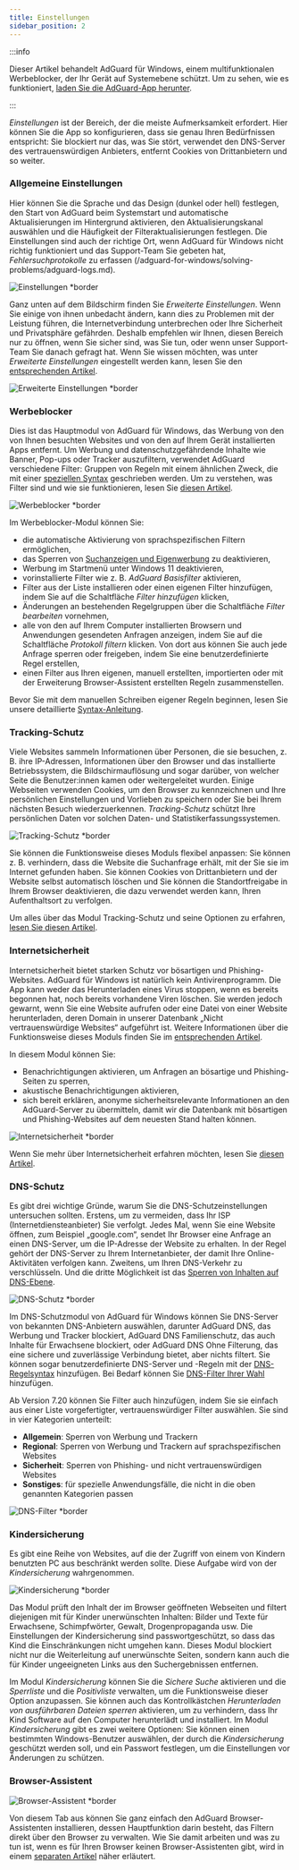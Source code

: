 ```yaml
---
title: Einstellungen
sidebar_position: 2
---
```


:::info

Dieser Artikel behandelt AdGuard für Windows, einem multifunktionalen Werbeblocker, der Ihr Gerät auf Systemebene schützt. Um zu sehen, wie es funktioniert, [laden Sie die AdGuard-App herunter](https://agrd.io/download-kb-adblock).

:::

_Einstellungen_ ist der Bereich, der die meiste Aufmerksamkeit erfordert. Hier können Sie die App so konfigurieren, dass sie genau Ihren Bedürfnissen entspricht: Sie blockiert nur das, was Sie stört, verwendet den DNS-Server des vertrauenswürdigen Anbieters, entfernt Cookies von Drittanbietern und so weiter.

### Allgemeine Einstellungen

Hier können Sie die Sprache und das Design (dunkel oder hell) festlegen, den Start von AdGuard beim Systemstart und automatische Aktualisierungen im Hintergrund aktivieren, den Aktualisierungskanal auswählen und die Häufigkeit der Filteraktualisierungen festlegen. Die Einstellungen sind auch der richtige Ort, wenn AdGuard für Windows nicht richtig funktioniert und das Support-Team Sie gebeten hat, _Fehlersuchprotokolle_ zu erfassen (/adguard-for-windows/solving-problems/adguard-logs.md).

![Einstellungen \*border](https://cdn.adtidy.org/content/kb/ad_blocker/windows/settings/general_settings.png)

Ganz unten auf dem Bildschirm finden Sie _Erweiterte Einstellungen_. Wenn Sie einige von ihnen unbedacht ändern, kann dies zu Problemen mit der Leistung führen, die Internetverbindung unterbrechen oder Ihre Sicherheit und Privatsphäre gefährden. Deshalb empfehlen wir Ihnen, diesen Bereich nur zu öffnen, wenn Sie sicher sind, was Sie tun, oder wenn unser Support-Team Sie danach gefragt hat. Wenn Sie wissen möchten, was unter _Erweiterte Einstellungen_ eingestellt werden kann, lesen Sie den [entsprechenden Artikel](/adguard-for-windows/solving-problems/low-level-settings.md).

![Erweiterte Einstellungen \*border](https://cdn.adtidy.org/content/kb/ad_blocker/windows/settings/advanced_settings.png)

### Werbeblocker

Dies ist das Hauptmodul von AdGuard für Windows, das Werbung von den von Ihnen besuchten Websites und von den auf Ihrem Gerät installierten Apps entfernt. Um Werbung und datenschutzgefährdende Inhalte wie Banner, Pop-ups oder Tracker auszufiltern, verwendet AdGuard verschiedene Filter: Gruppen von Regeln mit einem ähnlichen Zweck, die mit einer [speziellen Syntax](/general/ad-filtering/create-own-filters) geschrieben werden. Um zu verstehen, was Filter sind und wie sie funktionieren, lesen Sie [diesen Artikel](/general/ad-filtering/how-ad-blocking-works).

![Werbeblocker \*border](https://cdn.adtidy.org/content/kb/ad_blocker/windows/settings/ad_blocking.png)

Im Werbeblocker-Modul können Sie:

- die automatische Aktivierung von sprachspezifischen Filtern ermöglichen,
- das Sperren von [Suchanzeigen und Eigenwerbung](/general/ad-filtering/search-ads) zu deaktivieren,
- Werbung im Startmenü unter Windows 11 deaktivieren,
- vorinstallierte Filter wie z. B. _AdGuard Basisfilter_ aktivieren,
- Filter aus der Liste installieren oder einen eigenen Filter hinzufügen, indem Sie auf die Schaltfläche _Filter hinzufügen_ klicken,
- Änderungen an bestehenden Regelgruppen über die Schaltfläche _Filter bearbeiten_ vornehmen,
- alle von den auf Ihrem Computer installierten Browsern und Anwendungen gesendeten Anfragen anzeigen, indem Sie auf die Schaltfläche _Protokoll filtern_ klicken. Von dort aus können Sie auch jede Anfrage sperren oder freigeben, indem Sie eine benutzerdefinierte Regel erstellen,
- einen Filter aus Ihren eigenen, manuell erstellten, importierten oder mit der Erweiterung Browser-Assistent erstellten Regeln zusammenstellen.

Bevor Sie mit dem manuellen Schreiben eigener Regeln beginnen, lesen Sie unsere detaillierte [Syntax-Anleitung](/general/ad-filtering/create-own-filters).

### Tracking-Schutz

Viele Websites sammeln Informationen über Personen, die sie besuchen, z. B. ihre IP-Adressen, Informationen über den Browser und das installierte Betriebssystem, die Bildschirmauflösung und sogar darüber, von welcher Seite die Benutzer:innen kamen oder weitergeleitet wurden. Einige Webseiten verwenden Cookies, um den Browser zu kennzeichnen und Ihre persönlichen Einstellungen und Vorlieben zu speichern oder Sie bei Ihrem nächsten Besuch wiederzuerkennen. _Tracking-Schutz_ schützt Ihre persönlichen Daten vor solchen Daten- und Statistikerfassungssystemen.

![Tracking-Schutz \*border](https://cdn.adtidy.org/content/kb/ad_blocker/windows/settings/tracking_protection.png)

Sie können die Funktionsweise dieses Moduls flexibel anpassen: Sie können z. B. verhindern, dass die Website die Suchanfrage erhält, mit der Sie sie im Internet gefunden haben. Sie können Cookies von Drittanbietern und der Website selbst automatisch löschen und Sie können die Standortfreigabe in Ihrem Browser deaktivieren, die dazu verwendet werden kann, Ihren Aufenthaltsort zu verfolgen.

Um alles über das Modul Tracking-Schutz und seine Optionen zu erfahren, [lesen Sie diesen Artikel](/general/stealth-mode).

### Internetsicherheit

Internetsicherheit bietet starken Schutz vor bösartigen und Phishing-Websites. AdGuard für Windows ist natürlich kein Antivirenprogramm. Die App kann weder das Herunterladen eines Virus stoppen, wenn es bereits begonnen hat, noch bereits vorhandene Viren löschen. Sie werden jedoch gewarnt, wenn Sie eine Website aufrufen oder eine Datei von einer Website herunterladen, deren Domain in unserer Datenbank „Nicht vertrauenswürdige Websites“ aufgeführt ist. Weitere Informationen über die Funktionsweise dieses Moduls finden Sie im [entsprechenden Artikel](/general/browsing-security).

In diesem Modul können Sie:

- Benachrichtigungen aktivieren, um Anfragen an bösartige und Phishing-Seiten zu sperren,
- akustische Benachrichtigungen aktivieren,
- sich bereit erklären, anonyme sicherheitsrelevante Informationen an den AdGuard-Server zu übermitteln, damit wir die Datenbank mit bösartigen und Phishing-Websites auf dem neuesten Stand halten können.

![Internetsicherheit \*border](https://cdn.adtidy.org/content/kb/ad_blocker/windows/overview/browsing-security.png)

Wenn Sie mehr über Internetsicherheit erfahren möchten, lesen Sie [diesen Artikel](/general/browsing-security).

### DNS-Schutz

Es gibt drei wichtige Gründe, warum Sie die DNS-Schutzeinstellungen untersuchen sollten. Erstens, um zu vermeiden, dass Ihr ISP (Internetdiensteanbieter) Sie verfolgt. Jedes Mal, wenn Sie eine Website öffnen, zum Beispiel „google.com“, sendet Ihr Browser eine Anfrage an einen DNS-Server, um die IP-Adresse der Website zu erhalten. In der Regel gehört der DNS-Server zu Ihrem Internetanbieter, der damit Ihre Online-Aktivitäten verfolgen kann. Zweitens, um Ihren DNS-Verkehr zu verschlüsseln. Und die dritte Möglichkeit ist das [Sperren von Inhalten auf DNS-Ebene](https://adguard-dns.io/kb/general/dns-filtering/).

![DNS-Schutz \*border](https://cdn.adtidy.org/content/kb/ad_blocker/windows/overview/dns-settings.png)

Im DNS-Schutzmodul von AdGuard für Windows können Sie DNS-Server von bekannten DNS-Anbietern auswählen, darunter AdGuard DNS, das Werbung und Tracker blockiert, AdGuard DNS Familienschutz, das auch Inhalte für Erwachsene blockiert, oder AdGuard DNS Ohne Filterung, das eine sichere und zuverlässige Verbindung bietet, aber nichts filtert. Sie können sogar benutzerdefinierte DNS-Server und -Regeln mit der [DNS-Regelsyntax](https://adguard-dns.io/kb/general/dns-filtering-syntax/) hinzufügen. Bei Bedarf können Sie [DNS-Filter Ihrer Wahl](https://filterlists.com) hinzufügen.

Ab Version 7.20 können Sie Filter auch hinzufügen, indem Sie sie einfach aus einer Liste vorgefertigter, vertrauenswürdiger Filter auswählen. Sie sind in vier Kategorien unterteilt:

- **Allgemein**: Sperren von Werbung und Trackern
- **Regional**: Sperren von Werbung und Trackern auf sprachspezifischen Websites
- **Sicherheit**: Sperren von Phishing- und nicht vertrauenswürdigen Websites
- **Sonstiges**: für spezielle Anwendungsfälle, die nicht in die oben genannten Kategorien passen

![DNS-Filter \*border](https://cdn.adtidy.org/content/release_notes/ad_blocker/windows/v7.20/dns_filters/en.png)

### Kindersicherung

Es gibt eine Reihe von Websites, auf die der Zugriff von einem von Kindern benutzten PC aus beschränkt werden sollte. Diese Aufgabe wird von der _Kindersicherung_ wahrgenommen.

![Kindersicherung \*border](https://cdn.adtidy.org/content/kb/ad_blocker/windows/overview/parental-control.png)

Das Modul prüft den Inhalt der im Browser geöffneten Webseiten und filtert diejenigen mit für Kinder unerwünschten Inhalten: Bilder und Texte für Erwachsene, Schimpfwörter, Gewalt, Drogenpropaganda usw. Die Einstellungen der Kindersicherung sind passwortgeschützt, so dass das Kind die Einschränkungen nicht umgehen kann. Dieses Modul blockiert nicht nur die Weiterleitung auf unerwünschte Seiten, sondern kann auch die für Kinder ungeeigneten Links aus den Suchergebnissen entfernen.

Im Modul _Kindersicherung_ können Sie die _Sichere Suche_ aktivieren und die _Sperrliste_ und die _Positivliste_ verwalten, um die Funktionsweise dieser Option anzupassen. Sie können auch das Kontrollkästchen _Herunterladen von ausführbaren Dateien sperren_ aktivieren, um zu verhindern, dass Ihr Kind Software auf den Computer herunterlädt und installiert. Im Modul _Kindersicherung_ gibt es zwei weitere Optionen: Sie können einen bestimmten Windows-Benutzer auswählen, der durch die _Kindersicherung_ geschützt werden soll, und ein Passwort festlegen, um die Einstellungen vor Änderungen zu schützen.

### Browser-Assistent

![Browser-Assistent \*border](https://cdn.adtidy.org/content/kb/ad_blocker/windows/settings/browser_assistant.png)

Von diesem Tab aus können Sie ganz einfach den AdGuard Browser-Assistenten installieren, dessen Hauptfunktion darin besteht, das Filtern direkt über den Browser zu verwalten. Wie Sie damit arbeiten und was zu tun ist, wenn es für Ihren Browser keinen Browser-Assistenten gibt, wird in einem [separaten Artikel](/adguard-for-windows/browser-assistant.md) näher erläutert.
